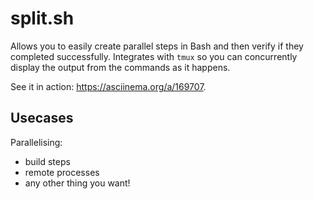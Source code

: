 # split.sh

Allows you to easily create parallel steps in Bash and then verify if they
completed successfully. Integrates with `tmux` so you can concurrently display
the output from the commands as it happens.

See it in action: https://asciinema.org/a/169707.

## Usecases
Parallelising:
- build steps
- remote processes
- any other thing you want!
